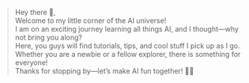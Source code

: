 > Hey there 🙂,  
> Welcome to my little corner of the AI universe!  
> I am on an exciting journey learning all things AI, and I thought—why not bring you along?  
> Here, you guys will find tutorials, tips, and cool stuff I pick up as I go.  
> Whether you are a newbie or a fellow explorer, there is something for everyone!  
> Thanks for stopping by—let’s make AI fun together! 🚀🤖


[comment]: <> (https://www.makeareadme.com/)

